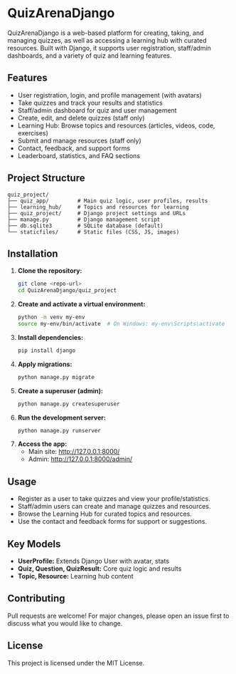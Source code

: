 # QuizArenaDjango

QuizArenaDjango is a web-based platform for creating, taking, and managing quizzes, as well as accessing a learning hub with curated resources. Built with Django, it supports user registration, staff/admin dashboards, and a variety of quiz and learning features.

## Features
- User registration, login, and profile management (with avatars)
- Take quizzes and track your results and statistics
- Staff/admin dashboard for quiz and user management
- Create, edit, and delete quizzes (staff only)
- Learning Hub: Browse topics and resources (articles, videos, code, exercises)
- Submit and manage resources (staff only)
- Contact, feedback, and support forms
- Leaderboard, statistics, and FAQ sections

## Project Structure
```
quiz_project/
├── quiz_app/         # Main quiz logic, user profiles, results
├── learning_hub/     # Topics and resources for learning
├── quiz_project/     # Django project settings and URLs
├── manage.py         # Django management script
├── db.sqlite3        # SQLite database (default)
└── staticfiles/      # Static files (CSS, JS, images)
```

## Installation
1. **Clone the repository:**
   ```bash
   git clone <repo-url>
   cd QuizArenaDjango/quiz_project
   ```
2. **Create and activate a virtual environment:**
   ```bash
   python -m venv my-env
   source my-env/bin/activate  # On Windows: my-env\Scripts\activate
   ```
3. **Install dependencies:**
   ```bash
   pip install django
   ```
4. **Apply migrations:**
   ```bash
   python manage.py migrate
   ```
5. **Create a superuser (admin):**
   ```bash
   python manage.py createsuperuser
   ```
6. **Run the development server:**
   ```bash
   python manage.py runserver
   ```
7. **Access the app:**
   - Main site: http://127.0.0.1:8000/
   - Admin: http://127.0.0.1:8000/admin/

## Usage
- Register as a user to take quizzes and view your profile/statistics.
- Staff/admin users can create and manage quizzes and resources.
- Browse the Learning Hub for curated topics and resources.
- Use the contact and feedback forms for support or suggestions.

## Key Models
- **UserProfile:** Extends Django User with avatar, stats
- **Quiz, Question, QuizResult:** Core quiz logic and results
- **Topic, Resource:** Learning hub content

## Contributing
Pull requests are welcome! For major changes, please open an issue first to discuss what you would like to change.

## License
This project is licensed under the MIT License.
